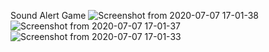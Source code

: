 Sound Alert Game
![Screenshot from 2020-07-07 17-01-38](https://user-images.githubusercontent.com/62255672/86773880-ab8ae500-c073-11ea-8867-1bf0addcffc7.png)
![Screenshot from 2020-07-07 17-01-37](https://user-images.githubusercontent.com/62255672/86773893-ad54a880-c073-11ea-90c8-0a0b425853ab.png)
![Screenshot from 2020-07-07 17-01-33](https://user-images.githubusercontent.com/62255672/86773897-ae85d580-c073-11ea-8cfa-8d7f396b4a0b.png)
